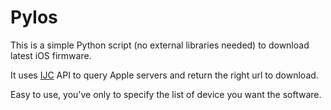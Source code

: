 PyIos
=====

This is a simple Python script (no external libraries needed) to download latest iOS firmware.

It uses [IJC](https://www.icj.me) API to query Apple servers and return the right url to download.

Easy to use, you've only to specify the list of device you want the software.
